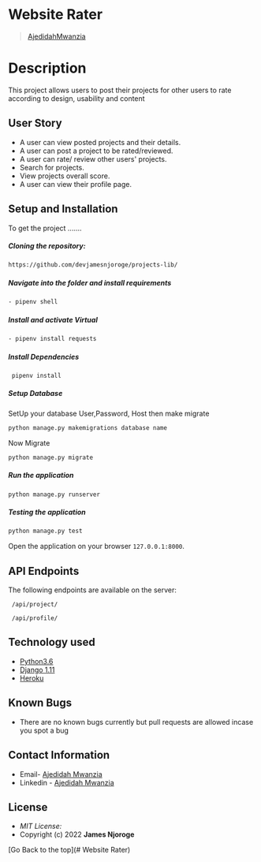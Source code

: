 # Website Rater

>[AjedidahMwanzia](https://github.com/devjamesnjoroge)  
  
# Description  
This project allows users to post their projects for other users to rate according to design, usability and content 

 
## User Story  
  
* A user can view posted projects and their details.  
* A user can post a project to be rated/reviewed. 
* A user can rate/ review other users' projects.  
* Search for projects.  
* View projects overall score.
* A user can view their profile page.  
  

  
## Setup and Installation  
To get the project .......  
  
##### Cloning the repository:  
 ```bash 
https://github.com/devjamesnjoroge/projects-lib/
```
##### Navigate into the folder and install requirements  
 ```bash 
 - pipenv shell
```
##### Install and activate Virtual  
 ```bash 
- pipenv install requests
```  
##### Install Dependencies  
 ```bash 
  pipenv install 
```  
 ##### Setup Database  
  SetUp your database User,Password, Host then make migrate  
 ```bash 
python manage.py makemigrations database name
 ``` 
 Now Migrate  
 ```bash 
 python manage.py migrate 
```
##### Run the application  
 ```bash 
 python manage.py runserver 
``` 
##### Testing the application  
 ```bash 
 python manage.py test 
```
Open the application on your browser `127.0.0.1:8000`.  
  
 ## API Endpoints

The following endpoints are available on the server:

```
 /api/project/
```

```
 /api/profile/
 ```

## Technology used  
  
* [Python3.6](https://www.python.org/)  
* [Django 1.11](https://docs.djangoproject.com/en/2.2/)  
* [Heroku](https://heroku.com)  
  
  
## Known Bugs  
* There are no known bugs currently but pull requests are allowed incase you spot a bug  
  
## Contact Information   


-   Email- [Ajedidah Mwanzia](mailto:developerjaymmy@gmail.com)
-   Linkedin - [Ajedidah Mwanzia](https://www.linkedin.com/in/devjamesnjoroge/)
  
## License 

* *MIT License:*
* Copyright (c) 2022 **James Njoroge**

[Go Back to the top](# Website Rater)